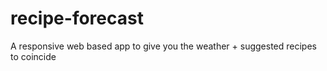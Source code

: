 # recipe-forecast
A responsive web based app to give you the weather + suggested recipes to coincide
